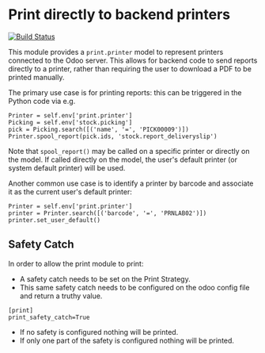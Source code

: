 Print directly to backend printers
==================================

[![Build Status](https://travis-ci.org/unipartdigital/odoo-print.svg?branch=master)](https://travis-ci.org/unipartdigital/odoo-print)

This module provides a ```print.printer``` model to represent printers
connected to the Odoo server.  This allows for backend code to send
reports directly to a printer, rather than requiring the user to
download a PDF to be printed manually.

The primary use case is for printing reports: this can be triggered in
the Python code via e.g.

    Printer = self.env['print.printer']
    Picking = self.env['stock.picking']
    pick = Picking.search([('name', '=', 'PICK00009')])
    Printer.spool_report(pick.ids, 'stock.report_deliveryslip')

Note that ```spool_report()``` may be called on a specific printer or
directly on the model.  If called directly on the model, the user's
default printer (or system default printer) will be used.

Another common use case is to identify a printer by barcode and
associate it as the current user's default printer:

    Printer = self.env['print.printer']
    printer = Printer.search([('barcode', '=', 'PRNLAB02')])
    printer.set_user_default()


## Safety Catch

In order to allow the print module to print:
- A safety catch needs to be set on the Print Strategy.
- This same safety catch needs to be configured on the odoo config file and return a truthy value.
```
[print]
print_safety_catch=True
```
- If no safety is configured nothing will be printed.
- If only one part of the safety is configured nothing will be printed.
